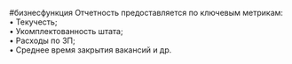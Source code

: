#бизнесфункция 
Отчетность предоставляется по ключевым метрикам:  
• Текучесть;  
• Укомплектованность штата;  
• Расходы по ЗП;  
• Среднее время закрытия вакансий и др.
